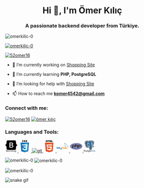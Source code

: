 <h1 align="center">Hi 👋, I'm Ömer Kılıç</h1>
<h3 align="center">A passionate backend developer from Türkiye.</h3>

<p align="left"> <img src="https://komarev.com/ghpvc/?username=omerkilic-0&label=Profile%20views&color=0e75b6&style=flat" alt="omerkilic-0" /> </p>

<p align="left"> <a href="https://github.com/ryo-ma/github-profile-trophy"><img src="https://github-profile-trophy.vercel.app/?username=omerkilic-0" alt="omerkilic-0" /></a> </p>

<p align="left"> <a href="https://twitter.com/52omer16" target="blank"><img src="https://img.shields.io/twitter/follow/52omer16?logo=twitter&style=for-the-badge" alt="52omer16" /></a> </p>

- 🔭 I’m currently working on [Shopping Site](https://github.com/omerkilic-0/Shopping-Site)

- 🌱 I’m currently learning **PHP, PostgreSQL**

- 🤝 I’m looking for help with [Shopping Site](https://github.com/omerkilic-0/Shopping-Site)

- 📫 How to reach me **komer4542@gmail.com**

<h3 align="left">Connect with me:</h3>
<p align="left">
<a href="https://twitter.com/52omer16" target="blank"><img align="center" src="https://raw.githubusercontent.com/rahuldkjain/github-profile-readme-generator/master/src/images/icons/Social/twitter.svg" alt="52omer16" height="30" width="40" /></a>
<a href="https://linkedin.com/in/ömer kılıç" target="blank"><img align="center" src="https://raw.githubusercontent.com/rahuldkjain/github-profile-readme-generator/master/src/images/icons/Social/linked-in-alt.svg" alt="ömer kılıç" height="30" width="40" /></a>
</p>

<h3 align="left">Languages and Tools:</h3>
<p align="left"> <a href="https://getbootstrap.com" target="_blank" rel="noreferrer"> <img src="https://raw.githubusercontent.com/devicons/devicon/master/icons/bootstrap/bootstrap-plain-wordmark.svg" alt="bootstrap" width="40" height="40"/> </a> <a href="https://www.w3schools.com/css/" target="_blank" rel="noreferrer"> <img src="https://raw.githubusercontent.com/devicons/devicon/master/icons/css3/css3-original-wordmark.svg" alt="css3" width="40" height="40"/> </a> <a href="https://git-scm.com/" target="_blank" rel="noreferrer"> <img src="https://www.vectorlogo.zone/logos/git-scm/git-scm-icon.svg" alt="git" width="40" height="40"/> </a> <a href="https://www.w3.org/html/" target="_blank" rel="noreferrer"> <img src="https://raw.githubusercontent.com/devicons/devicon/master/icons/html5/html5-original-wordmark.svg" alt="html5" width="40" height="40"/> </a> <a href="https://www.mysql.com/" target="_blank" rel="noreferrer"> <img src="https://raw.githubusercontent.com/devicons/devicon/master/icons/mysql/mysql-original-wordmark.svg" alt="mysql" width="40" height="40"/> </a> <a href="https://www.php.net" target="_blank" rel="noreferrer"> <img src="https://raw.githubusercontent.com/devicons/devicon/master/icons/php/php-original.svg" alt="php" width="40" height="40"/> </a> <a href="https://www.postgresql.org" target="_blank" rel="noreferrer"> <img src="https://raw.githubusercontent.com/devicons/devicon/master/icons/postgresql/postgresql-original-wordmark.svg" alt="postgresql" width="40" height="40"/> </a> </p>

<p><img align="left" src="https://github-readme-stats.vercel.app/api/top-langs?username=omerkilic-0&show_icons=true&locale=en&layout=compact" alt="omerkilic-0" /></p>

<p>&nbsp;<img align="center" src="https://github-readme-stats.vercel.app/api?username=omerkilic-0&show_icons=true&locale=en" alt="omerkilic-0" /></p>

<p><img align="center" src="https://github-readme-streak-stats.herokuapp.com/?user=omerkilic-0&" alt="omerkilic-0" /></p>

![snake gif](https://github.com/YOUR_USERNAME/YOUR_USERNAME/blob/output/github-contribution-grid-snake.gif)
